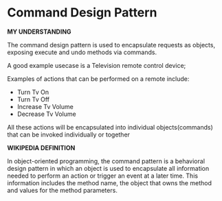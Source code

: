 # Command Design Pattern

**MY UNDERSTANDING**

The command design pattern is used to encapsulate requests as objects, exposing execute and undo methods via commands.

A good example usecase is a Television remote control device;

Examples of actions that can be performed on a remote include:

- Turn Tv On
- Turn Tv Off
- Increase Tv Volume
- Decrease Tv Volume

All these actions will be encapsulated into individual objects(commands) that can be invoked individually or together

**WIKIPEDIA DEFINITION**

In object-oriented programming, the command pattern is a behavioral design pattern in which an object is used to
encapsulate all information needed to perform an action or trigger an event at a later time. This information includes
the method name, the object that owns the method and values for the method parameters.